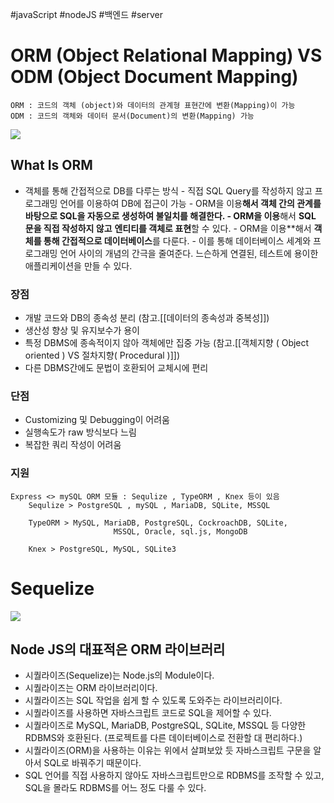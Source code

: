 #javaScript #nodeJS #백엔드 #server 

# ORM (Object Relational Mapping)  VS ODM (Object Document Mapping)
	ORM : 코드의 객체 (object)와 데이터의 관계형 표현간에 변환(Mapping)이 가능
	ODM : 코드의 객체와 데이터 문서(Document)의 변환(Mapping) 가능 
	
![](https://i.imgur.com/5IGKNhm.png)


## What Is ORM
- 객체를 통해 간접적으로 DB를 다루는 방식 
	  - 직접 SQL Query를 작성하지 않고 프로그래밍 언어를 이용하여 DB에 접근이 가능
	  - ORM을 이용**해서 객체 간의 관계를 바탕으로 **SQL을 자동으로 생성하여 불일치를 해결**한다.
	  - ORM을 이용**해서 **SQL 문을 직접 작성하지 않고** **엔티티를 객체로 표현**할 수 있다.
	  - ORM을 이용**해서 **객체를 통해 간접적으로 데이터베이스**를 다룬다.
	  - 이를 통해 데이터베이스 세계와 프로그래밍 언어 사이의 개념의 간극을 줄여준다.
	 느슨하게 연결된, 테스트에 용이한 애플리케이션을 만들 수 있다.
### 장점
- 개발 코드와 DB의 종속성 분리 (참고.[[데이터의 종속성과 중복성]])
- 생산성 향상 및 유지보수가 용이
- 특정 DBMS에 종속적이지 않아 객체에만 집중 가능 
  (참고.[[객체지향 ( Object oriented ) VS 절차지향( Procedural )]])
- 다른 DBMS간에도 문법이 호환되어 교체시에 편리

### 단점
- Customizing 및 Debugging이 어려움
- 실행속도가 raw 방식보다 느림
- 복잡한 쿼리 작성이 어려움

### 지원 
	Express <> mySQL ORM 모듈 : Sequlize , TypeORM , Knex 등이 있음
		Sequlize > PostgreSQL , mySQL , MariaDB, SQLite, MSSQL
		
		TypeORM > MySQL, MariaDB, PostgreSQL, CockroachDB, SQLite, 
						   MSSQL, Oracle, sql.js, MongoDB
		
		Knex > PostgreSQL, MySQL, SQLite3


# Sequelize

![](https://i.imgur.com/ztxwy8y.png)

## Node JS의 대표적은 ORM 라이브러리

-   시퀄라이즈(Sequelize)는 Node.js의 Module이다.
-   시퀄라이즈는 ORM 라이브러리이다.
-   시퀄라이즈는 SQL 작업을 쉽게 할 수 있도록 도와주는 라이브러리이다.
-   시퀄라이즈를 사용하면 자바스크립트 코드로 SQL을 제어할 수 있다.
-   시퀄라이즈로 MySQL, MariaDB, PostgreSQL, SQLite, MSSQL 등 다양한 RDBMS와 
		호환된다. (프로젝트를 다른 데이터베이스로 전환할 대 편리하다.)
-   시퀄라이즈(ORM)을 사용하는 이유는 위에서 살펴보았 듯 자바스크립트 구문을 알아서 
		SQL로 바꿔주기 때문이다.
-   SQL 언어를 직접 사용하지 않아도 자바스크립트만으로 RDBMS를 조작할 수 있고, 
	  SQL을 몰라도 RDBMS를 어느 정도 다룰 수 있다.
